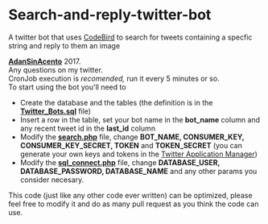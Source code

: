 # Search-and-reply-twitter-bot
A twitter bot that uses [CodeBird](https://github.com/jublonet/codebird-php) to search for tweets containing a specfic string and reply to them an image

**[AdanSinAcento](http://www.twitter.com/adansinacento)** 2017.  
Any questions on my twitter.  
CronJob execution is _recomended,_ run it every 5 minutes or so.  
To start using the bot you'll need to 
* Create the database and the tables (the definition is in the **[Twitter_Bots.sql](Twitter_Bots.sql)** file)
* Insert a row in the table, set your bot name in the **bot_name** column and any recent tweet id in the **last_id** column
* Modify the **[search.php](search.php)** file, change **BOT_NAME, CONSUMER_KEY, CONSUMER_KEY_SECRET, TOKEN** and **TOKEN_SECRET** (you can generate your own keys and tokens in the [Twitter Application Manager](https://apps.twitter.com/))
* Modify the **[sql_connect.php](sql_connect.php)** file, change **DATABASE_USER, DATABASE_PASSWORD, DATABASE_NAME** and any other params you consider necesary.

  
This code (just like any other code ever written) can be optimized, please feel free to modify it and do as many pull request as you think the code can use.  
